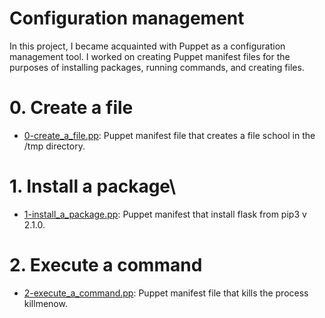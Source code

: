 # Configuration management

In this project, I became acquainted with Puppet as a configuration management tool. I worked on creating Puppet manifest files for the purposes of installing packages, running commands, and creating files.

# 0. Create a file

  + <u>[0-create_a_file.pp]()</u>: Puppet manifest file that creates a file school in the /tmp directory.

# 1. Install a package\

  + <u>[1-install_a_package.pp]()</u>: Puppet manifest that install flask from pip3 v 2.1.0.

# 2. Execute a command

  + <u>[2-execute_a_command.pp]()</u>: Puppet manifest file that kills the process killmenow.
